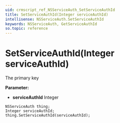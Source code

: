 ```yaml
---
uid: crmscript_ref_NSServiceAuth_SetServiceAuthId
title: SetServiceAuthId(Integer serviceAuthId)
intellisense: NSServiceAuth.SetServiceAuthId
keywords: NSServiceAuth, GetServiceAuthId
so.topic: reference
---
```


# SetServiceAuthId(Integer serviceAuthId)

The primary key

**Parameter:** 
 - **serviceAuthId** Integer

```crmscript
NSServiceAuth thing;
Integer serviceAuthId;
thing.SetServiceAuthId(serviceAuthId);
```

